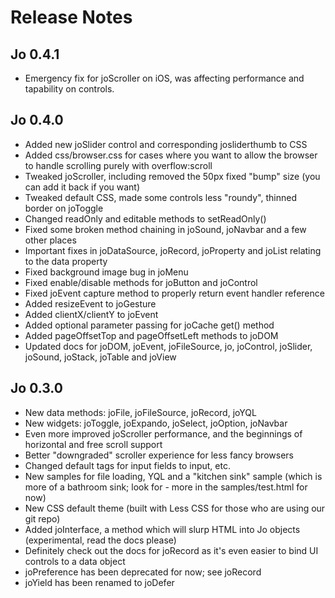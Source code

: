 Release Notes
=============

Jo 0.4.1
--------

- Emergency fix for joScroller on iOS, was affecting performance and tapability on controls.

Jo 0.4.0
--------

- Added new joSlider control and corresponding josliderthumb to CSS
- Added css/browser.css for cases where you want to allow the browser to handle scrolling purely with overflow:scroll
- Tweaked joScroller, including removed the 50px fixed "bump" size (you can add it back if you want)
- Tweaked default CSS, made some controls less "roundy", thinned border on joToggle
- Changed readOnly and editable methods to setReadOnly()
- Fixed some broken method chaining in joSound, joNavbar and a few other places
- Important fixes in joDataSource, joRecord, joProperty and joList relating to the data property
- Fixed background image bug in joMenu
- Fixed enable/disable methods for joButton and joControl
- Fixed joEvent capture method to properly return event handler reference
- Added resizeEvent to joGesture
- Added clientX/clientY to joEvent
- Added optional parameter passing for joCache get() method
- Added pageOffsetTop and pageOffsetLeft methods to joDOM
- Updated docs for joDOM, joEvent, joFileSource, jo, joControl, joSlider, joSound, joStack, joTable and joView

Jo 0.3.0
--------

- New data methods: joFile, joFileSource, joRecord, joYQL
- New widgets: joToggle, joExpando, joSelect, joOption, joNavbar
- Even more improved joScroller performance, and the beginnings of horizontal and free scroll support
- Better "downgraded" scroller experience for less fancy browsers
- Changed default tags for input fields to input, etc.
- New samples for file loading, YQL and a "kitchen sink" sample (which is more of a bathroom sink; look for -  more in the samples/test.html for now)
- New CSS default theme (built with Less CSS for those who are using our git repo)
- Added joInterface, a method which will slurp HTML into Jo objects (experimental, read the docs please)
- Definitely check out the docs for joRecord as it's even easier to bind UI controls to a data object
- joPreference has been deprecated for now; see joRecord
- joYield has been renamed to joDefer

